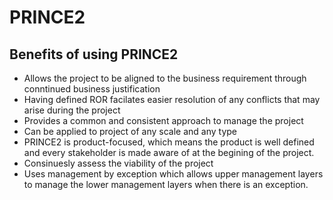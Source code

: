 # PRINCE2

## Benefits of using PRINCE2

- Allows the project to be aligned to the business requirement through conntinued business justification
- Having defined ROR facilates easier resolution of any conflicts that may arise during the project
- Provides a common and consistent approach to manage the project
- Can be applied to project of any scale and any type
- PRINCE2 is product-focused, which means the product is well defined and every stakeholder is made aware of at the begining of the project.
- Consinuesly assess the viability of the project
- Uses management by exception which allows upper management layers to manage the lower management layers when there is an exception. 